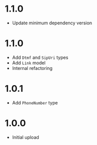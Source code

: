 # 1.1.0
- Update minimum dependency version

# 1.1.0
- Add `Dtmf` and `SipUri` types
- Add `Link` model
- Internal refactoring

# 1.0.1
- Add `PhoneNumber` type

# 1.0.0
- Initial upload